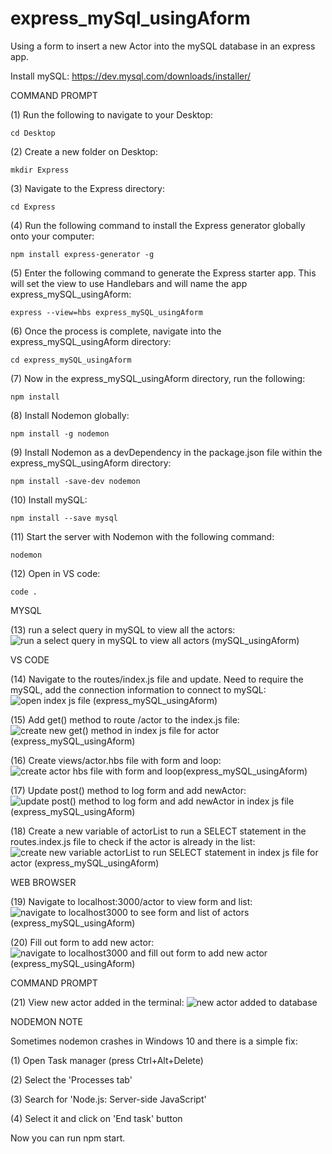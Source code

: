 # express_mySql_usingAform
Using a form to insert a new Actor into the mySQL database in an express app.

Install mySQL: https://dev.mysql.com/downloads/installer/ 

COMMAND PROMPT

(1) Run the following to navigate to your Desktop: 

    cd Desktop

(2) Create a new folder on Desktop: 

    mkdir Express

(3) Navigate to the Express directory: 

    cd Express

(4) Run the following command to install the Express generator globally onto your computer: 

    npm install express-generator -g

(5) Enter the following command to generate the Express starter app. This will set the view to use Handlebars and will name the app express_mySQL_usingAform: 

    express --view=hbs express_mySQL_usingAform
    
(6) Once the process is complete, navigate into the express_mySQL_usingAform directory: 

    cd express_mySQL_usingAform 

(7) Now in the express_mySQL_usingAform directory, run the following: 

    npm install

(8) Install Nodemon globally: 

    npm install -g nodemon
    
(9) Install Nodemon as a devDependency in the package.json file within the express_mySQL_usingAform directory:

    npm install -save-dev nodemon
    
(10) Install mySQL:

    npm install --save mysql

(11) Start the server with Nodemon with the following command: 

    nodemon

(12) Open in VS code:

    code . 

MYSQL

(13) run a select query in mySQL to view all the actors:  ![run a select query in mySQL to view all actors (mySQL_usingAform)](https://user-images.githubusercontent.com/35668707/68001251-8f9b8d80-fc20-11e9-83d7-92380394e4a1.JPG)


VS CODE

(14) Navigate to the routes/index.js file and update. Need to require the mySQL, add the connection information to connect to mySQL: ![open index js file (express_mySQL_usingAform)](https://user-images.githubusercontent.com/35668707/68001142-097f4700-fc20-11e9-84fe-7ed4d2bd4905.JPG)

(15) Add get() method to route /actor to the index.js file: ![create new get() method in index js file for actor (express_mySQL_usingAform)](https://user-images.githubusercontent.com/35668707/68065553-36972c80-fce8-11e9-8caf-c647da393fdb.JPG)

(16) Create views/actor.hbs file with form and loop: ![create actor hbs file with form and loop(express_mySQL_usingAform)](https://user-images.githubusercontent.com/35668707/68001494-80690f80-fc21-11e9-8b8d-6e387d60edc1.JPG)
 
(17) Update post() method to log form and add newActor: ![update post() method to log form and add newActor in index js file (express_mySQL_usingAform)](https://user-images.githubusercontent.com/35668707/68065162-3f84ff80-fce2-11e9-9468-ef414960bb3c.JPG)

(18) Create a new variable of actorList to run a SELECT statement in the routes.index.js file to check if the actor is already in the list: ![create new variable actorList to run SELECT statement in index js file for actor (express_mySQL_usingAform)](https://user-images.githubusercontent.com/35668707/68065174-8c68d600-fce2-11e9-8906-9d56130e7014.JPG)

WEB BROWSER

(19) Navigate to localhost:3000/actor to view form and list: ![navigate to localhost3000 to see form and list of actors (express_mySQL_usingAform)](https://user-images.githubusercontent.com/35668707/68065631-62ff7880-fce9-11e9-961a-65a1489fc1d2.JPG)

(20) Fill out form to add new actor: ![navigate to localhost3000 and fill out form to add new actor (express_mySQL_usingAform)](https://user-images.githubusercontent.com/35668707/68065657-a5c15080-fce9-11e9-92c4-6cd1e9b6a695.JPG)

COMMAND PROMPT

(21) View new actor added in the terminal: ![new actor added to database](https://user-images.githubusercontent.com/35668707/68065668-d608ef00-fce9-11e9-9935-3a3cd50c9384.JPG)

NODEMON NOTE

Sometimes nodemon crashes in Windows 10 and there is a simple fix:

(1) Open Task manager (press Ctrl+Alt+Delete)

(2) Select the 'Processes tab'

(3) Search for 'Node.js: Server-side JavaScript'

(4) Select it and click on 'End task' button

Now you can run npm start.
